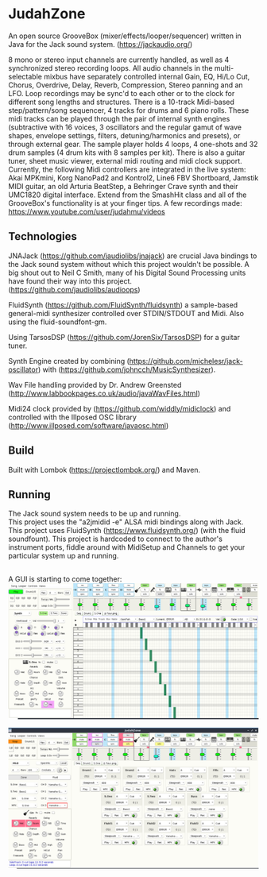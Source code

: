 # JudahZone

An open source GrooveBox (mixer/effects/looper/sequencer) written in Java for the Jack sound system. (https://jackaudio.org/)

8 mono or stereo input channels are currently handled, as well as 4 synchronized stereo recording loops. All audio channels in the multi-selectable mixbus have separately controlled internal Gain, EQ, Hi/Lo Cut, Chorus, Overdrive, Delay, Reverb, Compression, Stereo panning and an LFO. Loop recordings may be sync'd to each other or to the clock for different song lengths and structures. There is a 10-track Midi-based step/pattern/song sequencer, 4 tracks for drums and 6 piano rolls. These midi tracks can be played through the pair of internal synth engines (subtractive with 16 voices, 3 oscillators and the regular gamut of wave shapes, envelope settings, filters, detuning/harmonics and presets), or through external gear. The sample player holds 4 loops, 4 one-shots and 32 drum samples (4 drum kits with 8 samples per kit). There is also a guitar tuner, sheet music viewer, external midi routing and midi clock support.  Currently, the following Midi controllers are integrated in the live system: Akai MPKmini, Korg NanoPad2 and Kontrol2, Line6 FBV Shortboard, Jamstik MIDI guitar, an old Arturia BeatStep, a Behringer Crave synth and their UMC1820 digital interface.  Extend from the SmashHit class and all of the GrooveBox's functionality is at your finger tips.  A few recordings made: https://www.youtube.com/user/judahmu/videos

## Technologies

JNAJack (https://github.com/jaudiolibs/jnajack) are crucial Java bindings to the Jack sound system without which this project wouldn't be possible. A big shout out to Neil C Smith, many of his Digital Sound Processing units have found their way into this project. (https://github.com/jaudiolibs/audioops)

FluidSynth (https://github.com/FluidSynth/fluidsynth) a sample-based general-midi synthesizer controlled over STDIN/STDOUT and Midi.  Also using the fluid-soundfont-gm.

Using TarsosDSP (https://github.com/JorenSix/TarsosDSP) for a guitar tuner.

Synth Engine created by combining (https://github.com/michelesr/jack-oscillator) with (https://github.com/johncch/MusicSynthesizer).

Wav File handling provided by Dr. Andrew Greensted (http://www.labbookpages.co.uk/audio/javaWavFiles.html)

Midi24 clock provided by (https://github.com/widdly/midiclock) and controlled with the Illposed OSC library (http://www.illposed.com/software/javaosc.html)

## Build
Built with Lombok (https://projectlombok.org/) and Maven. 

## Running
The Jack sound system needs to be up and running.  
This project uses the "a2jmidid -e" ALSA midi bindings along with Jack.  This project uses FluidSynth (https://www.fluidsynth.org/) (with the fluid soundfount). This project is hardcoded to connect to the author's instrument ports, fiddle around with MidiSetup and Channels to get your particular system up and running. 

##   

A GUI is starting to come together:
![JudahZone logo](/resources/JudahZone.png)

![JudahZone logo2](/resources/JudahZone2.png)
 
